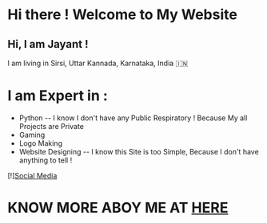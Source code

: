 # Hi there ! Welcome to My Website
## Hi, I am Jayant !
I am living in Sirsi, Uttar Kannada, Karnataka, India 🇮🇳

# I am Expert in :
- Python
-- I know I don't have any Public Respiratory ! Because My all Projects are Private
- Gaming
- Logo Making
- Website Designing 
-- I know this Site is too Simple, Because I don't have anything to tell !

[!][Social Media](https://t.ly/jayantkageri)

# KNOW MORE ABOY ME AT [HERE](https://telegram.dog/Know_About_Your_Dad)
